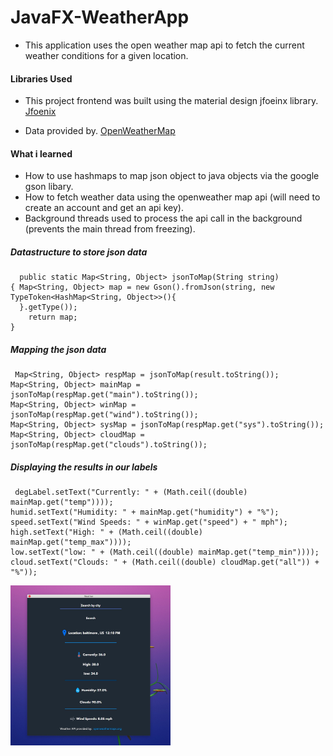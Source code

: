  # JavaFX-WeatherApp

* This application uses the open weather map api to fetch the current weather conditions for a given location.

 #### Libraries Used

* This project frontend was built using the material design jfoeinx library. 
  [Jfoenix](http://www.jfoenix.com/index.html#start)


* Data provided by.
[OpenWeatherMap](https://openweathermap.org)

#### What i learned

* How to use hashmaps to map json object to java objects via the google gson libary.
* How to fetch weather data using the openweather map api (will need to create an account and get an api key).
* Background threads used to process the api call in the background (prevents the main thread from freezing).

##### Datastructure to store json data
```
  public static Map<String, Object> jsonToMap(String string) 
{ Map<String, Object> map = new Gson().fromJson(string, new TypeToken<HashMap<String, Object>>(){
  }.getType());
    return map; 
}
 ```
 
##### Mapping the json data
```
 Map<String, Object> respMap = jsonToMap(result.toString());
Map<String, Object> mainMap = jsonToMap(respMap.get("main").toString());
Map<String, Object> winMap = jsonToMap(respMap.get("wind").toString());
Map<String, Object> sysMap = jsonToMap(respMap.get("sys").toString());
Map<String, Object> cloudMap = jsonToMap(respMap.get("clouds").toString());
```
##### Displaying the results in our labels

```
 degLabel.setText("Currently: " + (Math.ceil((double) mainMap.get("temp"))));
humid.setText("Humidity: " + mainMap.get("humidity") + "%");
speed.setText("Wind Speeds: " + winMap.get("speed") + " mph");
high.setText("High: " + (Math.ceil((double) mainMap.get("temp_max"))));
low.setText("low: " + (Math.ceil((double) mainMap.get("temp_min"))));
cloud.setText("Clouds: " + (Math.ceil((double) cloudMap.get("all")) + "%"));
```

<img src="https://github.com/shavar67/JavaFX-WeatherApp/blob/master/src/com/shavar/weather/sample/weatherApp.jpg" width="256" height="256" title="Weather app">
